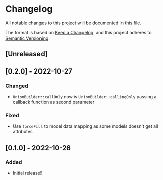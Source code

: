 # Changelog

All notable changes to this project will be documented in this file.

The format is based on [Keep a Changelog](https://keepachangelog.com/en/1.0.0/),
and this project adheres to [Semantic Versioning](https://semver.org/spec/v2.0.0.html).

## [Unreleased]

## [0.2.0] - 2022-10-27

### Changed

- `UnionBuilder::callOnly` now is `UnionBuilder::callingOnly` passing a callback function as second parameter

### Fixed

- Use `forceFill` to model data mapping as some models doesn't get all attributes

## [0.1.0] - 2022-10-26

### Added

- Initial release!
